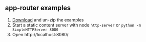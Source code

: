 ## app-router examples
1. [Download](https://github.com/erikringsmuth/app-router-examples/archive/master.zip) and un-zip the examples
2. Start a static content server with node `http-server` or `python -m SimpleHTTPServer 8080`
3. Open http://localhost:8080/